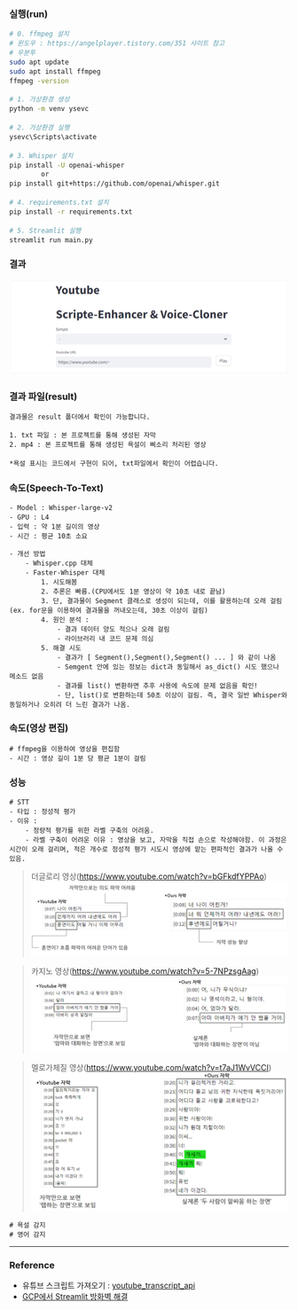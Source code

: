 ### 실행(run)

```bash
# 0. ffmpeg 설치 
# 윈도우 : https://angelplayer.tistory.com/351 사이트 참고
# 우분투
sudo apt update
sudo apt install ffmpeg
ffmpeg -version

# 1. 가상환경 생성
python -m venv ysevc

# 2. 가상환경 실행
ysevc\Scripts\activate

# 3. Whisper 설치
pip install -U openai-whisper
        or
pip install git+https://github.com/openai/whisper.git

# 4. requirements.txt 설치
pip install -r requirements.txt  

# 5. Streamlit 실행
streamlit run main.py
```

### 결과 

![image](img/결과화면.png)



### 결과 파일(result)

```bash
결과물은 result 폴더에서 확인이 가능합니다.

1. txt 파일 : 본 프로젝트를 통해 생성된 자막
2. mp4 : 본 프로젝트를 통해 생성된 욕설이 삐소리 처리된 영상

*욕설 표시는 코드에서 구현이 되어, txt파일에서 확인이 어렵습니다.
```

### 속도(Speech-To-Text)

```bash
- Model : Whisper-large-v2
- GPU : L4 
- 입력 : 약 1분 길이의 영상
- 시간 : 평균 10초 소요
```

```
- 개선 방법
    - Whisper.cpp 대체
    - Faster-Whisper 대체 
        1. 시도해봄
        2. 추론은 빠름.(CPU에서도 1분 영상이 약 10초 내로 끝남) 
        3. 단, 결과물이 Segment 클래스로 생성이 되는데, 이를 활용하는데 오래 걸림(ex. for문을 이용하여 결과물을 꺼내오는데, 30초 이상이 걸림)
        4. 원인 분석 : 
            - 결과 데이터 양도 적으나 오래 걸림
            - 라이브러리 내 코드 문제 의심
        5. 해결 시도
            - 결과가 [ Segment(),Segment(),Segment() ... ] 와 같이 나옴
            - Semgent 안에 있는 정보는 dict과 동일해서 as_dict() 시도 했으나 메소드 없음
            - 결과를 list() 변환하면 추후 사용에 속도에 문제 없음을 확인!
            - 단, list()로 변환하는데 50초 이상이 걸림. 즉, 결국 일반 Whisper와 동일하거나 오히려 더 느린 결과가 나옴.
```

### 속도(영상 편집)

```
# ffmpeg을 이용하여 영상을 편집함
- 시간 : 영상 길이 1분 당 평균 1분이 걸림
```

### 성능

```
# STT 
- 타입 : 정성적 평가
- 이유 : 
    - 정량적 평가를 위한 라벨 구축의 어려움.
    - 라벨 구축이 어려운 이유 : 영상을 보고, 자막을 직접 손으로 작성해야함. 이 과정은 시간이 오래 걸리며, 적은 개수로 정성적 평가 시도시 영상에 맡는 편파적인 결과가 나올 수 있음. 
```

> 더글로리 영상(https://www.youtube.com/watch?v=bGFkdfYPPAo)
![image](img/성능비교1.png)

> 카지노 영상(https://www.youtube.com/watch?v=5-7NPzsgAag)
![image](img/성능비교2.png)

> 멜로가체질 영상(https://www.youtube.com/watch?v=t7aJ1WvVCCI)
![image](img/성능비교3.png)

```
# 욕설 감지
# 영어 감지 
```

---

### Reference

- 유튜브 스크립트 가져오기 : [youtube_transcript_api](https://github.com/jdepoix/youtube-transcript-api)
- [GCP에서 Streamlit 방화벽 해결](https://velog.io/@bandi12/GCP%EC%97%90%EC%84%9C-streamlit-%EC%8B%A4%ED%96%89%ED%95%98%EA%B8%B0)